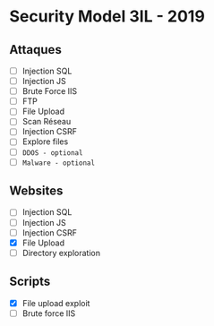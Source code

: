 # Security Model 3IL - 2019
## Attaques
 - [ ] Injection SQL
 - [ ] Injection JS
 - [ ] Brute Force IIS
 - [ ] FTP
 - [ ] File Upload
 - [ ] Scan Réseau
 - [ ] Injection CSRF
 - [ ] Explore files
 - [ ] `DDOS - optional`
 - [ ] `Malware - optional`

## Websites
 - [ ] Injection SQL
 - [ ] Injection JS
 - [ ] Injection CSRF
 - [X] File Upload
 - [ ] Directory exploration

## Scripts
 - [X] File upload exploit
 - [ ] Brute force IIS